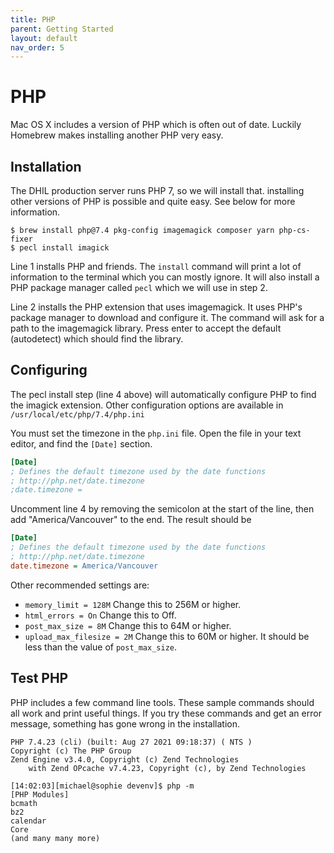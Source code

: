 ```yaml
---
title: PHP
parent: Getting Started
layout: default
nav_order: 5
---
```


# PHP

Mac OS X includes a version of PHP which is often out of date. Luckily
Homebrew makes installing another PHP very easy.

## Installation

The DHIL production server runs PHP 7, so we will install that.
installing other versions of PHP is possible and quite easy. See below
for more information.

``` console
$ brew install php@7.4 pkg-config imagemagick composer yarn php-cs-fixer
$ pecl install imagick
```

Line 1 installs PHP and friends. The `install` command will print a lot of
information to the terminal which you can mostly ignore. It will also
install a PHP package manager called `pecl` which we will use in step 2.

Line 2 installs the PHP extension that uses imagemagick. It uses PHP's
package manager to download and configure it. The command will ask for a
path to the imagemagick library. Press enter to accept the default
(autodetect) which should find the library.

## Configuring

The pecl install step (line 4 above) will automatically configure PHP to
find the imagick extension. Other configuration options are available in
`/usr/local/etc/php/7.4/php.ini`

You must set the timezone in the `php.ini` file. Open the file in your
text editor, and find the `[Date]` section.

``` ini
[Date]
; Defines the default timezone used by the date functions
; http://php.net/date.timezone
;date.timezone =
```

Uncomment line 4 by removing the semicolon at the start of the line,
then add "America/Vancouver" to the end. The result should be

``` ini
[Date]
; Defines the default timezone used by the date functions
; http://php.net/date.timezone
date.timezone = America/Vancouver
```

Other recommended settings are:

* `memory_limit = 128M` Change this to 256M or higher.
* `html_errors = On` Change this to Off.
* `post_max_size = 8M` Change this to 64M or higher.
* `upload_max_filesize = 2M` Change this to 60M or higher. It should be less than the value of `post_max_size`.

## Test PHP

PHP includes a few command line tools. These sample commands should all
work and print useful things. If you try these commands and get an error
message, something has gone wrong in the installation.

``` console
PHP 7.4.23 (cli) (built: Aug 27 2021 09:18:37) ( NTS )
Copyright (c) The PHP Group
Zend Engine v3.4.0, Copyright (c) Zend Technologies
    with Zend OPcache v7.4.23, Copyright (c), by Zend Technologies

[14:02:03][michael@sophie devenv]$ php -m
[PHP Modules]
bcmath
bz2
calendar
Core
(and many many more)
```
